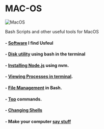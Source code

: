 # MAC-OS

![MacOS](https://img.shields.io/badge/mac%20os-000000?style=for-the-badge&logo=apple&logoColor=white)

Bash Scripts and other useful tools for MacOS

#### - [Software](https://github.com/anzonathan/MAC-OS/blob/main/Software.md) I find Usfeul 
#### - [Disk utility](https://github.com/anzonathan/MAC-OS/blob/main/diskutil%20on%20MacOS%20terminal.md) using bash in the terminal
#### - [Installing Node.js](https://github.com/anzonathan/MAC-OS/blob/main/Installing%20Node.md) using nvm.
#### - [Viewing Processes in terminal](https://github.com/anzonathan/MAC-OS/blob/main/top.md).
#### - [File Management](https://github.com/anzonathan/MAC-OS/blob/main/Manageing%20Files%20on%20Bash.md) in Bash.
#### - [Top](https://github.com/anzonathan/MAC-OS/blob/main/top.md) commands. 
#### - [Changing Shells](https://github.com/anzonathan/MAC-OS/blob/main/changing%20shells.md) 
#### - Make your computer [say stuff](https://github.com/anzonathan/MAC-OS/blob/main/changing%20shells.md) 


